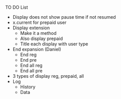 TO DO List

- Display does not show pause time if not resumed
- x.current for prepaid user
- Display extension
	- Make it a method
	- Also display prepaid
	- Title each display with user type
- End expansion (Daniel)
	- End reg
	- End pre
	- End all reg
	- End all pre
- 3 types of display reg, prepaid, all
- Log
	- History
	- Data